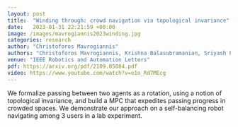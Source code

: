 ```yaml
---
layout: post
title:  "Winding through: crowd navigation via topological invariance"
date:   2023-01-31 22:21:59 +00:00
image: /images/mavrogiannis2023winding.jpg
categories: research
author: "Christoforos Mavrogiannis"
authors: "Christoforos Mavrogiannis, Krishna Balasubramanian, Sriyash Poddar, Anush Gandra, Siddhartha Srinivasa"
venue: "IEEE Robotics and Automation Letters"
pdf: https://arxiv.org/pdf/2109.05084.pdf
video: https://www.youtube.com/watch?v=o1o_Rd7MEcg
---
```

We formalize passing between two agents as a rotation, using a notion of topological invariance, and build a MPC that expedites passing progress in crowded spaces. We demonstrate our approach on a self-balancing robot navigating among 3 users in a lab experiment.

